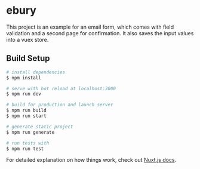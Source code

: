 # ebury

This project is an example for an email form, which comes with field validation and a second page for confirmation.
It also saves the input values into a vuex store.

## Build Setup

``` bash
# install dependencies
$ npm install

# serve with hot reload at localhost:3000
$ npm run dev

# build for production and launch server
$ npm run build
$ npm run start

# generate static project
$ npm run generate

# run tests with
$ npm run test
```

For detailed explanation on how things work, check out [Nuxt.js docs](https://nuxtjs.org).
